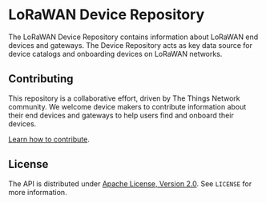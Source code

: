 # LoRaWAN Device Repository

The LoRaWAN Device Repository contains information about LoRaWAN end devices and gateways. The Device Repository acts as key data source for device catalogs and onboarding devices on LoRaWAN networks.

## Contributing

This repository is a collaborative effort, driven by The Things Network community. We welcome device makers to contribute information about their end devices and gateways to help users find and onboard their devices.

[Learn how to contribute](./CONTRIBUTING.md).

## License

The API is distributed under [Apache License, Version 2.0](https://www.apache.org/licenses/LICENSE-2.0). See `LICENSE` for more information.
